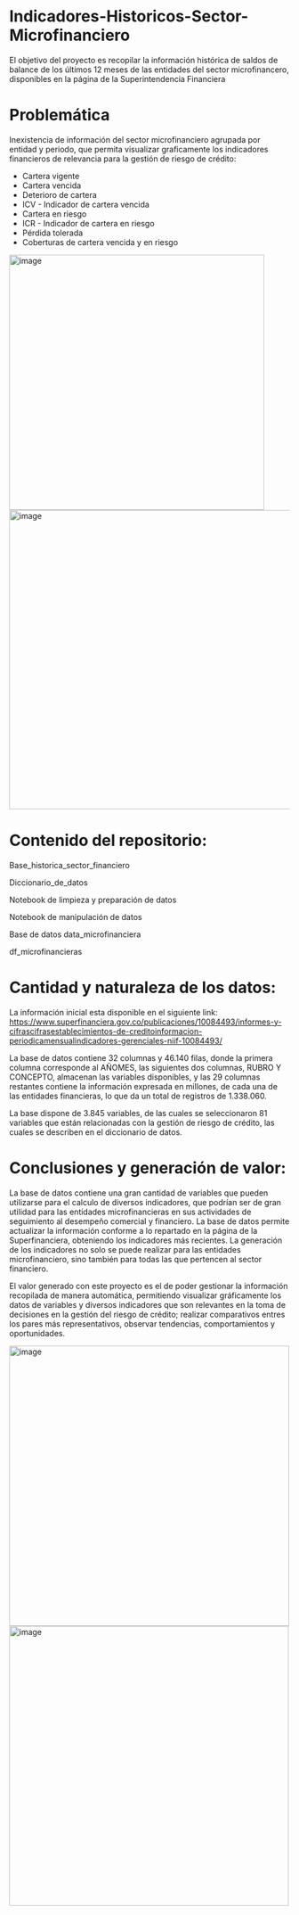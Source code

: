 # Indicadores-Historicos-Sector-Microfinanciero
El objetivo del proyecto es recopilar la información histórica de saldos de balance de los últimos 12 meses de las entidades del sector microfinancero, disponibles en la página de la Superintendencia Financiera

# Problemática
Inexistencia de información del sector microfinanciero agrupada por entidad y periodo, que permita visualizar graficamente los indicadores financieros de relevancia para la gestión de riesgo de crédito:
-	Cartera vigente
-	Cartera vencida
-	Deterioro de cartera
-	ICV - Indicador de cartera vencida
-	Cartera en riesgo
-	ICR - Indicador de cartera en riesgo
-	Pérdida tolerada
-	Coberturas de cartera vencida y en riesgo

<img width="458" alt="image" src="https://github.com/amachadouao/Indicadores-Historicos-Sector-Microfinanciero/assets/165512267/c64ea186-e303-4e02-beff-f6db7891dfd0">     <img width="537" alt="image" src="https://github.com/amachadouao/Indicadores-Historicos-Sector-Microfinanciero/assets/165512267/3eddbabf-7691-44a0-bc9b-c0bc113f597a">

# Contenido del repositorio:
Base_historica_sector_financiero

Diccionario_de_datos

Notebook de limpieza y preparación de datos

Notebook de manipulación de datos

Base de datos data_microfinanciera

df_microfinancieras

# Cantidad y naturaleza de los datos:

La información inicial esta disponible en el siguiente link: 
https://www.superfinanciera.gov.co/publicaciones/10084493/informes-y-cifrascifrasestablecimientos-de-creditoinformacion-periodicamensualindicadores-gerenciales-niif-10084493/

La base de datos contiene 32 columnas y 46.140 filas, donde la primera columna corresponde al AÑOMES, las siguientes dos columnas, RUBRO Y CONCEPTO, almacenan las variables disponibles, y las 29 columnas restantes contiene la información expresada en millones, de cada una de las entidades financieras, lo que da un total de registros de 1.338.060.

La base dispone de 3.845 variables, de las cuales se seleccionaron 81 variables que están relacionadas con la gestión de riesgo de crédito, las cuales se describen en el diccionario de datos.

# Conclusiones y generación de valor:
La base de datos contiene una gran cantidad de variables que pueden utilizarse para el calculo de diversos indicadores, que podrían ser de gran utilidad para las entidades microfinancieras en sus actividades de seguimiento al desempeño comercial y financiero.
La base de datos permite actualizar la información conforme a lo repartado en la página de la Superfinanciera, obteniendo los indicadores más recientes.
La generación de los indicadores no solo se puede realizar para las entidades microfinanciero, sino también para todas las que pertencen al sector financiero.

El valor generado con este proyecto es el de poder gestionar la información recopilada de manera automática, permitiendo visualizar gráficamente los datos de variables y diversos indicadores que son relevantes en la toma de decisiones en la gestión del riesgo de crédito; realizar comparativos entres los pares más representativos, observar tendencias, comportamientos y oportunidades.

<img width="503" alt="image" src="https://github.com/amachadouao/Indicadores-Historicos-Sector-Microfinanciero/assets/165512267/7e90a3be-15c1-45b3-a791-2e856641c824">  <img width="502" alt="image" src="https://github.com/amachadouao/Indicadores-Historicos-Sector-Microfinanciero/assets/165512267/81f435bb-f0cd-40c5-b6b1-e4f414e20468">

